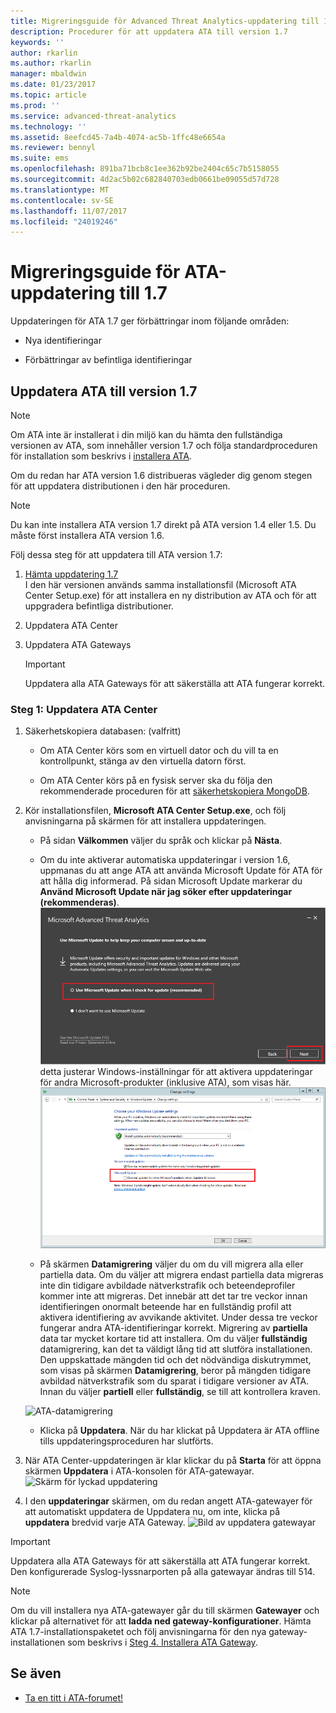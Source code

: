 ```yaml
---
title: Migreringsguide för Advanced Threat Analytics-uppdatering till 1.7 | Microsoft Docs
description: Procedurer för att uppdatera ATA till version 1.7
keywords: ''
author: rkarlin
ms.author: rkarlin
manager: mbaldwin
ms.date: 01/23/2017
ms.topic: article
ms.prod: ''
ms.service: advanced-threat-analytics
ms.technology: ''
ms.assetid: 8eefcd45-7a4b-4074-ac5b-1ffc48e6654a
ms.reviewer: bennyl
ms.suite: ems
ms.openlocfilehash: 891ba71bcb8c1ee362b92be2404c65c7b5158055
ms.sourcegitcommit: 4d2ac5b02c682840703edb0661be09055d57d728
ms.translationtype: MT
ms.contentlocale: sv-SE
ms.lasthandoff: 11/07/2017
ms.locfileid: "24019246"
---
```

# <a name="ata-update-to-17-migration-guide"></a>Migreringsguide för ATA-uppdatering till 1.7
Uppdateringen för ATA 1.7 ger förbättringar inom följande områden:

-   Nya identifieringar

-   Förbättringar av befintliga identifieringar
  

## <a name="updating-ata-to-version-17"></a>Uppdatera ATA till version 1.7

> [!NOTE] 
> Om ATA inte är installerat i din miljö kan du hämta den fullständiga versionen av ATA, som innehåller version 1.7 och följa standardproceduren för installation som beskrivs i [installera ATA](install-ata-step1.md).

Om du redan har ATA version 1.6 distribueras vägleder dig genom stegen för att uppdatera distributionen i den här proceduren.

> [!NOTE] 
> Du kan inte installera ATA version 1.7 direkt på ATA version 1.4 eller 1.5. Du måste först installera ATA version 1.6. 

Följ dessa steg för att uppdatera till ATA version 1.7:

1.  [Hämta uppdatering 1.7](http://www.microsoft.com/evalcenter/evaluate-microsoft-advanced-threat-analytics)<br>
I den här versionen används samma installationsfil (Microsoft ATA Center Setup.exe) för att installera en ny distribution av ATA och för att uppgradera befintliga distributioner.

2.  Uppdatera ATA Center

4.  Uppdatera ATA Gateways

    > [!IMPORTANT]
    > Uppdatera alla ATA Gateways för att säkerställa att ATA fungerar korrekt.

### <a name="step-1-update-the-ata-center"></a>Steg 1: Uppdatera ATA Center

1.  Säkerhetskopiera databasen: (valfritt)

    -   Om ATA Center körs som en virtuell dator och du vill ta en kontrollpunkt, stänga av den virtuella datorn först.

    -   Om ATA Center körs på en fysisk server ska du följa den rekommenderade proceduren för att [säkerhetskopiera MongoDB](https://docs.mongodb.org/manual/core/backups/).

2.  Kör installationsfilen, **Microsoft ATA Center Setup.exe**, och följ anvisningarna på skärmen för att installera uppdateringen.

    -  På sidan **Välkommen** väljer du språk och klickar på **Nästa**.

    -  Om du inte aktiverar automatiska uppdateringar i version 1.6, uppmanas du att ange ATA att använda Microsoft Update för ATA för att hålla dig informerad.  På sidan Microsoft Update markerar du **Använd Microsoft Update när jag söker efter uppdateringar (rekommenderas)**.
    ![Hålla ATA uppdaterat avbildningen](media/ata_ms_update.png) detta justerar Windows-inställningar för att aktivera uppdateringar för andra Microsoft-produkter (inklusive ATA), som visas här. 
     ![Bild om automatisk uppdatering av Windows](media/ata_installupdatesautomatically.png)

    -  På skärmen **Datamigrering** väljer du om du vill migrera alla eller partiella data. Om du väljer att migrera endast partiella data migreras inte din tidigare avbildade nätverkstrafik och beteendeprofiler kommer inte att migreras. Det innebär att det tar tre veckor innan identifieringen onormalt beteende har en fullständig profil att aktivera identifiering av avvikande aktivitet. Under dessa tre veckor fungerar andra ATA-identifieringar korrekt. Migrering av **partiella** data tar mycket kortare tid att installera. Om du väljer **fullständig** datamigrering, kan det ta väldigt lång tid att slutföra installationen. Den uppskattade mängden tid och det nödvändiga diskutrymmet, som visas på skärmen **Datamigrering**, beror på mängden tidigare avbildad nätverkstrafik som du sparat i tidigare versioner av ATA. Innan du väljer **partiell** eller **fullständig**, se till att kontrollera kraven.  
    
    ![ATA-datamigrering](media/migration-data-migration17.png)

    -  Klicka på **Uppdatera**. När du har klickat på Uppdatera är ATA offline tills uppdateringsproceduren har slutförts.

4.  När ATA Center-uppdateringen är klar klickar du på **Starta** för att öppna skärmen **Uppdatera** i ATA-konsolen för ATA-gatewayar.
    ![Skärm för lyckad uppdatering](media/migration-center-success17.png)

5.  I den **uppdateringar** skärmen, om du redan angett ATA-gatewayer för att automatiskt uppdatera de Uppdatera nu, om inte, klicka på **uppdatera** bredvid varje ATA Gateway.
  ![Bild av uppdatera gatewayar](media/migration-update-gw-17.png)

  
> [!IMPORTANT] 
> Uppdatera alla ATA Gateways för att säkerställa att ATA fungerar korrekt.
> Den konfigurerade Syslog-lyssnarporten på alla gatewayar ändras till 514.
 
> [!NOTE] 
> Om du vill installera nya ATA-gatewayer går du till skärmen **Gatewayer** och klickar på alternativet för att **ladda ned gateway-konfigurationer**. Hämta ATA 1.7-installationspaketet och följ anvisningarna för den nya gateway-installationen som beskrivs i [Steg 4. Installera ATA Gateway](install-ata-step4.md).



## <a name="see-also"></a>Se även

- [Ta en titt i ATA-forumet!](https://social.technet.microsoft.com/Forums/security/home?forum=mata)
